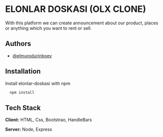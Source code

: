 # ELONLAR DOSKASI (OLX CLONE)

With this platform we can create announcement about our product, places or anything which you want to rent or sell.


## Authors

- [@elmurodurinboev](https://www.github.com/elmurodurinboev)


## Installation

Install elonlar-doskasi with npm

```bash
  npm install 
```
    
## Tech Stack

**Client:** HTML, Css, Bootstrao, HandleBars

**Server:** Node, Express
